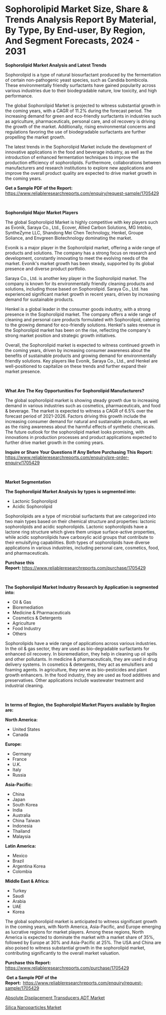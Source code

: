 <p><h1>Sophorolipid Market Size, Share & Trends Analysis Report By Material, By Type, By End-user, By Region, And Segment Forecasts, 2024 - 2031</h1></p><p><strong>Sophorolipid Market Analysis and Latest Trends</strong></p>
<p><p>Sophorolipid is a type of natural biosurfactant produced by the fermentation of certain non-pathogenic yeast species, such as Candida bombicola. These environmentally friendly surfactants have gained popularity across various industries due to their biodegradable nature, low toxicity, and high performance.</p><p>The global Sophorolipid Market is projected to witness substantial growth in the coming years, with a CAGR of 11.2% during the forecast period. The increasing demand for green and eco-friendly surfactants in industries such as agriculture, pharmaceuticals, personal care, and oil recovery is driving the growth of the market. Additionally, rising environmental concerns and regulations favoring the use of biodegradable surfactants are further propelling the market growth.</p><p>The latest trends in the Sophorolipid Market include the development of innovative applications in the food and beverage industry, as well as the introduction of enhanced fermentation techniques to improve the production efficiency of sophorolipids. Furthermore, collaborations between manufacturers and research institutions to explore new applications and improve the overall product quality are expected to drive market growth in the coming years.</p></p>
<p><strong>Get a Sample PDF of the Report:&nbsp;</strong> <a href="https://www.reliableresearchreports.com/enquiry/request-sample/1705429">https://www.reliableresearchreports.com/enquiry/request-sample/1705429</a></p>
<p>&nbsp;</p>
<p><strong>Sophorolipid Major Market Players</strong></p>
<p><p>The global Sophorolipid Market is highly competitive with key players such as Evonik, Saraya Co., Ltd., Ecover, Allied Carbon Solutions, MG Intobio, SyntheZyme LLC, Shandong Mei Chen Technology, Henkel, Groupe Soliance, and Envgreen Biotechnology dominating the market.</p><p>Evonik is a major player in the Sophorolipid market, offering a wide range of products and solutions. The company has a strong focus on research and development, constantly innovating to meet the evolving needs of the market. Evonik's market growth has been steady, supported by its global presence and diverse product portfolio.</p><p>Saraya Co., Ltd. is another key player in the Sophorolipid market. The company is known for its environmentally friendly cleaning products and solutions, including those based on Sophorolipid. Saraya Co., Ltd. has experienced significant market growth in recent years, driven by increasing demand for sustainable products.</p><p>Henkel is a global leader in the consumer goods industry, with a strong presence in the Sophorolipid market. The company offers a wide range of cleaning and personal care products formulated with Sophorolipid, catering to the growing demand for eco-friendly solutions. Henkel's sales revenue in the Sophorolipid market has been on the rise, reflecting the company's strong market position and strategic growth initiatives.</p><p>Overall, the Sophorolipid market is expected to witness continued growth in the coming years, driven by increasing consumer awareness about the benefits of sustainable products and growing demand for environmentally friendly solutions. Key players like Evonik, Saraya Co., Ltd., and Henkel are well-positioned to capitalize on these trends and further expand their market presence.</p></p>
<p>&nbsp;</p>
<p><strong>What Are The Key Opportunities For Sophorolipid Manufacturers?</strong></p>
<p><p>The global sophorolipid market is showing steady growth due to increasing demand in various industries such as cosmetics, pharmaceuticals, and food & beverage. The market is expected to witness a CAGR of 6.5% over the forecast period of 2021-2026. Factors driving this growth include the increasing consumer demand for natural and sustainable products, as well as the rising awareness about the harmful effects of synthetic chemicals. The future outlook for the sophorolipid market looks promising, with innovations in production processes and product applications expected to further drive market growth in the coming years.</p></p>
<p><strong>Inquire or Share Your Questions If Any Before Purchasing This Report:</strong> <a href="https://www.reliableresearchreports.com/enquiry/pre-order-enquiry/1705429">https://www.reliableresearchreports.com/enquiry/pre-order-enquiry/1705429</a></p>
<p>&nbsp;</p>
<p><strong>Market Segmentation</strong></p>
<p><strong>The Sophorolipid Market Analysis by types is segmented into:</strong></p>
<p><ul><li>Lactonic Sophorolipid</li><li>Acidic Sophorolipid</li></ul></p>
<p><p>Sophorolipids are a type of microbial surfactants that are categorized into two main types based on their chemical structure and properties: lactonic sophorolipids and acidic sophorolipids. Lactonic sophorolipids have a lactone ring structure which gives them unique surface-active properties, while acidic sophorolipids have carboxylic acid groups that contribute to their emulsifying capabilities. Both types of sophorolipids have diverse applications in various industries, including personal care, cosmetics, food, and pharmaceuticals.</p></p>
<p><strong>Purchase this Report:&nbsp;</strong><a href="https://www.reliableresearchreports.com/purchase/1705429">https://www.reliableresearchreports.com/purchase/1705429</a></p>
<p>&nbsp;</p>
<p><strong>The Sophorolipid Market Industry Research by Application is segmented into:</strong></p>
<p><ul><li>Oil & Gas</li><li>Bioremediation</li><li>Medicine & Pharmaceuticals</li><li>Cosmetics & Detergents</li><li>Agriculture</li><li>Food Industry</li><li>Others</li></ul></p>
<p><p>Sophorolipids have a wide range of applications across various industries. In the oil & gas sector, they are used as bio-degradable surfactants for enhanced oil recovery. In bioremediation, they help in cleaning up oil spills and other pollutants. In medicine & pharmaceuticals, they are used in drug delivery systems. In cosmetics & detergents, they act as emulsifiers and foaming agents. In agriculture, they serve as bio-pesticides and plant growth enhancers. In the food industry, they are used as food additives and preservatives. Other applications include wastewater treatment and industrial cleaning.</p></p>
<p>&nbsp;</p>
<p><strong>In terms of Region, the Sophorolipid Market Players available by Region are:</strong></p>
<p>
    <p> <strong> North America: </strong>
        <ul>
            <li>United States</li>
            <li>Canada</li>
        </ul>
        </p> 
    <p> <strong> Europe: </strong>
        <ul>
            <li>Germany</li>
            <li>France</li>
            <li>U.K.</li>
            <li>Italy</li>
            <li>Russia</li>
        </ul>
        </p> 
    <p> <strong> Asia-Pacific: </strong>
        <ul>
            <li>China</li>
            <li>Japan</li>
            <li>South Korea</li>
            <li>India</li>
            <li>Australia</li>
            <li>China Taiwan</li>
            <li>Indonesia</li>
            <li>Thailand</li>
            <li>Malaysia</li>
        </ul>
        </p> 
    <p> <strong> Latin America: </strong>
        <ul>
            <li>Mexico</li>
            <li>Brazil</li>
            <li>Argentina Korea</li>
            <li>Colombia</li>
        </ul>
        </p> 
    <p> <strong> Middle East & Africa: </strong>
        <ul>
            <li>Turkey</li>
            <li>Saudi</li>
            <li>Arabia</li>
            <li>UAE</li>
            <li>Korea</li>
        </ul>
    </p>
    </p>
<p><p>The global sophorolipid market is anticipated to witness significant growth in the coming years, with North America, Asia-Pacific, and Europe emerging as lucrative regions for market players. Among these regions, North America is expected to dominate the market with a market share of 35%, followed by Europe at 30% and Asia-Pacific at 25%. The USA and China are also poised to witness substantial growth in the sophorolipid market, contributing significantly to the overall market valuation.</p></p>
<p><strong>Purchase this Report: </strong><a href="https://www.reliableresearchreports.com/purchase/1705429">https://www.reliableresearchreports.com/purchase/1705429</a></p>
<p>&nbsp;<strong>Get a Sample PDF of the Report:&nbsp;&nbsp;</strong><a href="https://www.reliableresearchreports.com/enquiry/request-sample/1705429">https://www.reliableresearchreports.com/enquiry/request-sample/1705429</a></p>
<p><strong></strong></p>
<p><p><a href="https://view.publitas.com/reportprime-1/absolute-displacement-transducers-adt-market-size-growth-and-forecast-from-2024-2031/">Absolute Displacement Transducers ADT Market</a></p><p><a href="https://bubble-tree-ea4.notion.site/Silica-Nanoparticles-Market-A-Comprehensive-Report-of-its-Market-Share-Growth-Trends-2024-2031-8130b4516ae143c498bce68af59111d0">Silica Nanoparticles Market</a></p></p>
